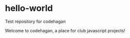 # hello-world

Test repository for codehagan

Welcome to codehagan, a place for club javascript projects!
